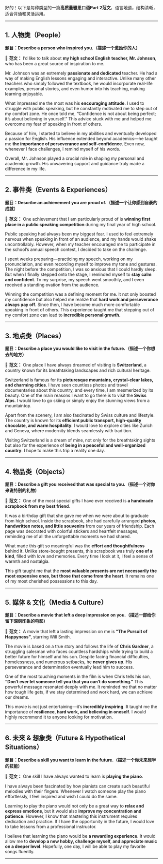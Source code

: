 好的！以下是每种类型的一篇**高质量雅思口语Part 2范文**，语言地道，结构清晰，适合背诵和灵活运用。

------

## **1. 人物类（People）**

**题目：Describe a person who inspired you.（描述一个激励你的人）**

📝 **范文：**
 I’d like to talk about **my high school English teacher, Mr. Johnson**, who has been a great source of inspiration to me.

Mr. Johnson was an extremely **passionate and dedicated** teacher. He had a way of making English lessons engaging and interactive. Unlike many other teachers who simply followed the textbook, he would incorporate real-life examples, personal stories, and even humor into his teaching, making learning enjoyable.

What impressed me the most was his **encouraging attitude**. I used to struggle with public speaking, but he constantly motivated me to step out of my comfort zone. He once told me, “Confidence is not about being perfect; it’s about believing in yourself.” This advice stuck with me and helped me overcome my fear of speaking in front of others.

Because of him, I started to believe in my abilities and eventually developed a passion for English. His influence extended beyond academics—he taught me **the importance of perseverance and self-confidence**. Even now, whenever I face challenges, I remind myself of his words.

Overall, Mr. Johnson played a crucial role in shaping my personal and academic growth. His unwavering support and guidance truly made a difference in my life.

------

## **2. 事件类（Events & Experiences）**

**题目：Describe an achievement you are proud of.（描述一个让你感到自豪的成就）**

📝 **范文：**
 One achievement that I am particularly proud of is **winning first place in a public speaking competition** during my final year of high school.

Public speaking had always been my biggest fear. I used to feel extremely nervous when speaking in front of an audience, and my hands would shake uncontrollably. However, when my teacher encouraged me to participate in the school’s annual speech contest, I decided to take on the challenge.

I spent weeks preparing—practicing my speech, working on my pronunciation, and even recording myself to improve my tone and gestures. The night before the competition, I was so anxious that I could hardly sleep. But when I finally stepped onto the stage, I reminded myself to **stay calm and confident**. To my surprise, my speech went smoothly, and I even received a standing ovation from the audience.

Winning the competition was a defining moment for me. It not only boosted my confidence but also helped me realize that **hard work and perseverance always pay off**. Since then, I have become much more comfortable speaking in front of others. This experience taught me that stepping out of my comfort zone can lead to **incredible personal growth**.

------

## **3. 地点类（Places）**

**题目：Describe a place you would like to visit in the future.（描述一个你想去的地方）**

📝 **范文：**
 One place I have always dreamed of visiting is **Switzerland**, a country known for its breathtaking landscapes and rich cultural heritage.

Switzerland is famous for its **picturesque mountains, crystal-clear lakes, and charming cities**. I have seen countless photos and travel documentaries about this country, and every time, I am mesmerized by its beauty. One of the main reasons I want to go there is to visit the **Swiss Alps**. I would love to go skiing or simply enjoy the stunning views from a mountaintop.

Apart from the scenery, I am also fascinated by Swiss culture and lifestyle. The country is known for its **efficient public transport, high-quality chocolate, and warm hospitality**. I would love to explore cities like Zurich and Geneva, where modernity blends seamlessly with tradition.

Visiting Switzerland is a dream of mine, not only for the breathtaking sights but also for the experience of **being in a peaceful and well-organized country**. I hope to make this trip a reality one day.

------

## **4. 物品类（Objects）**

**题目：Describe a gift you received that was special to you.（描述一个对你来说特别的礼物）**

📝 **范文：**
 One of the most special gifts I have ever received is **a handmade scrapbook from my best friend**.

It was a birthday gift that she gave me when we were about to graduate from high school. Inside the scrapbook, she had carefully arranged **photos, handwritten notes, and little souvenirs** from our years of friendship. Each page was decorated with colorful stickers and heartfelt messages, reminding me of all the unforgettable moments we had shared.

What made this gift so meaningful was the **effort and thoughtfulness** behind it. Unlike store-bought presents, this scrapbook was truly **one of a kind**, filled with love and memories. Every time I look at it, I feel a sense of warmth and nostalgia.

This gift taught me that the **most valuable presents are not necessarily the most expensive ones, but those that come from the heart**. It remains one of my most cherished possessions to this day.

------

## **5. 媒体 & 文化（Media & Culture）**

**题目：Describe a movie that left a deep impression on you.（描述一部给你留下深刻印象的电影）**

📝 **范文：**
 A movie that left a lasting impression on me is **“The Pursuit of Happyness”**, starring Will Smith.

The movie is based on a true story and follows the life of **Chris Gardner**, a struggling salesman who faces countless hardships while trying to build a better future for himself and his son. Despite facing financial difficulties, homelessness, and numerous setbacks, he **never gives up**. His perseverance and determination eventually lead him to success.

One of the most touching moments in the film is when Chris tells his son, **“Don’t ever let someone tell you that you can’t do something.”** This powerful message resonated deeply with me. It reminded me that no matter how tough life gets, if we stay determined and work hard, we can achieve our dreams.

This movie is not just entertaining—it’s **incredibly inspiring**. It taught me the importance of **resilience, hard work, and believing in oneself**. I would highly recommend it to anyone looking for motivation.

------

## **6. 未来 & 想象类（Future & Hypothetical Situations）**

**题目：Describe a skill you want to learn in the future.（描述一个你未来想学的技能）**

📝 **范文：**
 One skill I have always wanted to learn is **playing the piano**.

I have always been fascinated by how pianists can create such beautiful melodies with their fingers. Whenever I watch someone play the piano effortlessly, I feel inspired and wish I could do the same.

Learning to play the piano would not only be a great way to **relax and express emotions**, but it would also **improve my concentration and patience**. However, I know that mastering this instrument requires dedication and practice. If I have the opportunity in the future, I would love to take lessons from a professional instructor.

I believe that learning the piano would be **a rewarding experience**. It would allow me to **develop a new hobby, challenge myself, and appreciate music on a deeper level**. Hopefully, one day, I will be able to play my favorite songs fluently.

------

